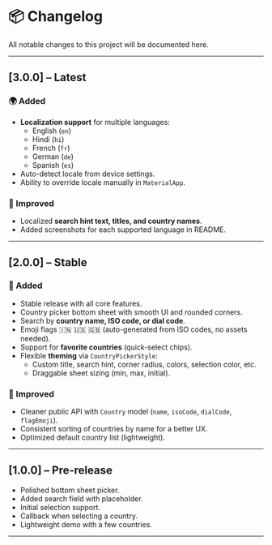 # 📦 Changelog

All notable changes to this project will be documented here.

---

## [3.0.0] – Latest
### 🌍 Added
- **Localization support** for multiple languages:
  - English (`en`)
  - Hindi (`hi`)
  - French (`fr`)
  - German (`de`)
  - Spanish (`es`)
- Auto-detect locale from device settings.
- Ability to override locale manually in `MaterialApp`.

### 🎨 Improved
- Localized **search hint text, titles, and country names**.
- Added screenshots for each supported language in README.

---

## [2.0.0] – Stable
### 🚀 Added
- Stable release with all core features.
- Country picker bottom sheet with smooth UI and rounded corners.
- Search by **country name, ISO code, or dial code**.
- Emoji flags 🇮🇳 🇺🇸 🇬🇧 (auto-generated from ISO codes, no assets needed).
- Support for **favorite countries** (quick-select chips).
- Flexible **theming** via `CountryPickerStyle`:
  - Custom title, search hint, corner radius, colors, selection color, etc.
  - Draggable sheet sizing (min, max, initial).

### 🎨 Improved
- Cleaner public API with `Country` model (`name`, `isoCode`, `dialCode`, `flagEmoji`).
- Consistent sorting of countries by name for a better UX.
- Optimized default country list (lightweight).

---

## [1.0.0] – Pre-release
- Polished bottom sheet picker.
- Added search field with placeholder.
- Initial selection support.
- Callback when selecting a country.
- Lightweight demo with a few countries.

---
